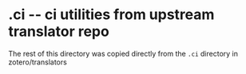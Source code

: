 # .ci -- ci utilities from upstream translator repo

The rest of this directory was copied directly from the `.ci` directory in zotero/translators

